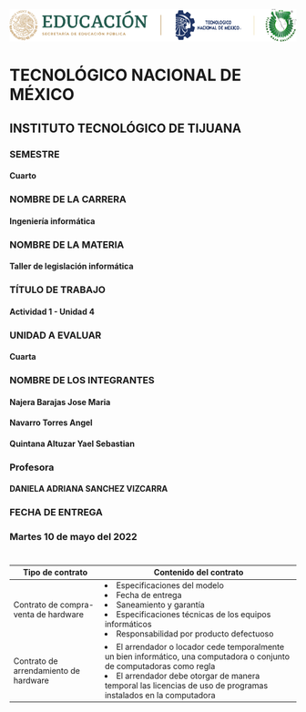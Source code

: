 ![alt text](https://github.com/YaelQuintana/Taller-de-legislacion/blob/main/Unidad1/Logo_tec.png?raw=true)
#  TECNOLÓGICO NACIONAL DE MÉXICO
##  INSTITUTO TECNOLÓGICO DE TIJUANA 

### SEMESTRE 
#### Cuarto

### NOMBRE DE LA CARRERA
#### Ingeniería informática

### NOMBRE DE LA MATERIA 
#### Taller de legislación informática

### TÍTULO DE TRABAJO
#### Actividad 1 - Unidad 4 

### UNIDAD A EVALUAR
#### Cuarta

###  NOMBRE DE LOS INTEGRANTES 
#### Najera Barajas Jose Maria
#### Navarro Torres Angel
#### Quintana Altuzar Yael Sebastian 

### Profesora
#### DANIELA ADRIANA SANCHEZ VIZCARRA

### FECHA DE ENTREGA
### Martes 10 de mayo del 2022
#
| Tipo de contrato | Contenido del contrato | 
|---|---|
| Contrato de compra-venta de hardware | <li>Especificaciones del modelo</li> <li>Fecha de entrega</li> <li>Saneamiento y garantía</li> <li>Especificaciones técnicas de los equipos informáticos</li> <li>Responsabilidad por producto defectuoso</li> |
| Contrato de arrendamiento de hardware | <li>El arrendador o locador cede temporalmente un bien informático, una computadora o conjunto de computadoras como regla</li> <li>El arrendador debe otorgar de manera temporal las licencias de uso de programas instalados en la computadora</li>